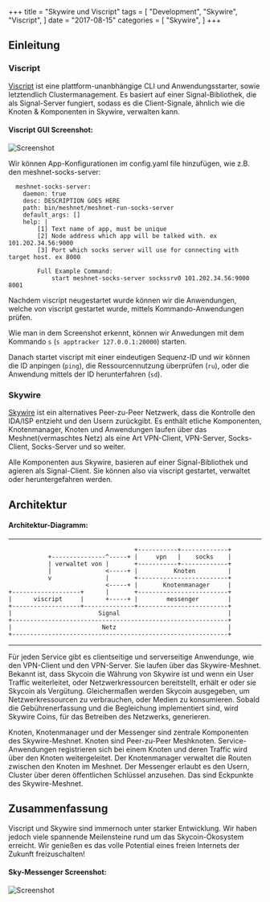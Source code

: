 +++
title = "Skywire und Viscript"
tags = [
    "Development",
    "Skywire",
    "Viscript",
]
date = "2017-08-15"
categories = [
    "Skywire",
]
+++
## Einleitung

### Viscript

[Viscript](https://github.com/skycoin/viscript) ist eine plattform-unanbhängige CLI und Anwendungsstarter, sowie letztendlich Clustermanagement. Es basiert auf einer Signal-Bibliothek, die als Signal-Server fungiert, sodass es die Client-Signale, ähnlich wie die Knoten & Komponenten in Skywire, verwalten kann.

#### Viscript GUI Screenshot:

![Screenshot](viscript.jpeg)

Wir können App-Konfigurationen im config.yaml file hinzufügen, wie z.B. den meshnet-socks-server:

```
  meshnet-socks-server:
    daemon: true
    desc: DESCRIPTION GOES HERE
    path: bin/meshnet/meshnet-run-socks-server
    default_args: []
    help: |
        [1] Text name of app, must be unique
        [2] Node address which app will be talked with. ex 101.202.34.56:9000
        [3] Port which socks server will use for connecting with target host. ex 8000

        Full Example Command:
            start meshnet-socks-server sockssrv0 101.202.34.56:9000 8001
```
Nachdem viscript neugestartet wurde können wir die Anwendungen, welche von viscript gestartet wurde, mittels Kommando-Anwendungen prüfen.

Wie man in dem Screenshot erkennt, können wir Anwedungen mit dem Kommando `s` (`s apptracker 127.0.0.1:20000`) starten.

Danach startet viscript mit einer eindeutigen Sequenz-ID und wir können die ID anpingen (`ping`), die Ressourcennutzung überprüfen (`ru`), oder die Anwendung mittels der ID herunterfahren (`sd`).

### Skywire

[Skywire](https://github.com/skycoin/skywire) ist ein alternatives Peer-zu-Peer Netzwerk, dass die Kontrolle den IDA/ISP entzieht und den Usern zurückgibt. Es enthält etliche Komponenten, Knotenmanager, Knoten und Anwendungen laufen über das Meshnet(vermaschtes Netz) als eine Art VPN-Client, VPN-Server, Socks-Client, Socks-Server und so weiter.

Alle Komponenten aus Skywire, basieren auf einer Signal-Bibliothek und agieren als Signal-Client. Sie können also via viscript gestartet, verwaltet oder heruntergefahren werden.

## Architektur

#### Architektur-Diagramm:

------

```
                                   +-----------+-------------+
           +---------------^-----+ |     vpn   |    socks    |
           | verwaltet von |       +-----------+-------------+
           |               <-----+ |          Knoten         |
           v               |       +-------------------------+
                           <-----+ |       Knotenmanager     |
+-------------------+      |       +-------------------------+
|      viscript     |      +-----+ |        messenger        |
+-------------------+--------------+-------------------------+
|                        Signal                              |
+------------------------------------------------------------+
|                         Netz                               |
+------------------------------------------------------------+
```

------

Für jeden Service gibt es clientseitige und serverseitige Anwendunge, wie den VPN-Client und den VPN-Server. Sie laufen über das Skywire-Meshnet. Bekannt ist, dass Skycoin die Währung von Skywire ist und wenn ein User Traffic weiterleitet, oder Netzwerkressourcen bereitstellt, erhält er oder sie Skycoin als Vergütung. Gleichermaßen werden Skycoin ausgegeben, um Netzwerkressourcen zu verbrauchen, oder Medien zu konsumieren. Sobald die Gebührenerfassung und die Begleichung implementiert sind, wird Skywire Coins, für das Betreiben des Netzwerks, generieren.

Knoten, Knotenmanager und der Messenger sind zentrale Komponenten des Skywire-Meshnet. Knoten sind Peer-zu-Peer Meshknoten. Service-Anwendungen registrieren sich bei einem Knoten und deren Traffic wird über den Knoten weitergeleitet. Der Knotenmanager verwaltet die Routen zwischen den Knoten im Meshnet. Der Messenger erlaubt es den Usern, Cluster über deren öffentlichen Schlüssel anzusehen. Das sind Eckpunkte des Skywire-Meshnet.

## Zusammenfassung

Viscript und Skywire sind immernoch unter starker Entwicklung. Wir haben jedoch viele spannende Meilensteine rund um das Skycoin-Ökosystem erreicht. Wir genießen es das volle Potential eines freien Internets der Zukunft freizuschalten!

#### Sky-Messenger Screenshot:

![Screenshot](messenger.png)
